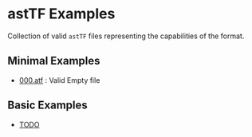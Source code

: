 # astTF Examples
Collection of valid `astTF` files representing the capabilities of the format.  

## Minimal Examples
- [000.atf](./000.md) : Valid Empty file

## Basic Examples
- [TODO](./readme.md)

